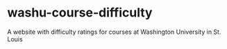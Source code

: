# washu-course-difficulty
A website with difficulty ratings for courses at Washington University in St. Louis
